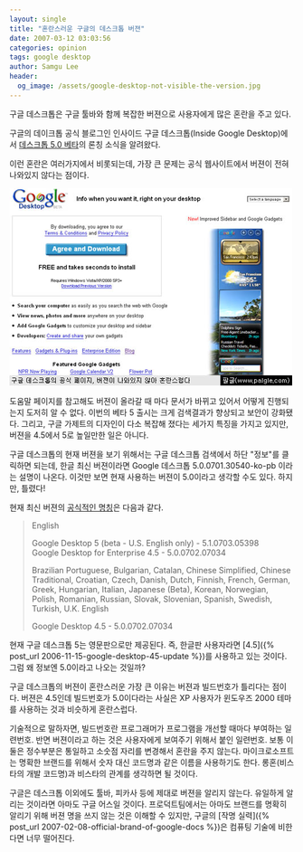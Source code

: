 ```yaml
---
layout: single
title: "혼란스러운 구글의 데스크톱 버젼"
date: 2007-03-12 03:03:56
categories: opinion
tags: google desktop
author: Samgu Lee
header:
  og_image: /assets/google-desktop-not-visible-the-version.jpg
---
```


구글 데스크톱은 구글 툴바와 함께 복잡한 버젼으로 사용자에게 많은 혼란을 주고 있다.

구글의 데이크톱 공식 블로그인 인사이드 구글 데스크톱(Inside Google Desktop)에서 [데스크톱 5.0 베타](http://googledesktop.blogspot.com/2007/03/new-sidebar-and-gadgets.html)의 론칭 소식을 알려왔다.

이런 혼란은 여러가지에서 비롯되는데, 가장 큰 문제는 공식 웹사이트에서 버젼이 전혀 나와있지 않다는 점이다.

![구글 데스크톱의 첫화면, 버젼이 나와있지 않다](/assets/google-desktop-not-visible-the-version.jpg)

도움말 페이지를 참고해도 버젼이 올라갈 때 마다 문서가 바뀌고 있어서 어떻게 진행되는지 도저히 알 수 없다. 이번의 베타 5 출시는 크게 검색결과가 향상되고 보안이 강화됐다. 그리고, 구글 가제트의 디자인이 다소 복잡해 졌다는 세가지 특징을 가지고 있지만, 버젼을 4.5에서 5로 높일만한 일은 아니다.

구글 데스크톱의 현재 버젼을 보기 위해서는 구글 데스크톱 검색에서 하단 "정보"를 클릭하면 되는데, 한글 최신 버젼이라면 Google 데스크톱 5.0.0701.30540-ko-pb 이라는 설명이 나온다. 이것만 보면 현재 사용하는 버젼이 5.0이라고 생각할 수도 있다. 하지만, 틀렸다!

현재 최신 버젼의 [공식적인 명칭](http://desktop.google.com/support/bin/answer.py?answer=34180)은 다음과 같다.

> English
>
> Google Desktop 5 (beta - U.S. English only) - 5.1.0703.05398  
> Google Desktop for Enterprise 4.5 - 5.0.0702.07034
>
> Brazilian Portuguese, Bulgarian, Catalan, Chinese Simplified, Chinese Traditional, Croatian, Czech, Danish, Dutch, Finnish, French, German, Greek, Hungarian, Italian, Japanese (Beta), Korean, Norwegian, Polish, Romanian, Russian, Slovak, Slovenian, Spanish, Swedish, Turkish, U.K. English
>
> Google Desktop 4.5 - 5.0.0702.07034

현재 구글 데스크톱 5는 영문판으로만 제공된다. 즉, 한글판 사용자라면 [4.5]({% post_url 2006-11-15-google-desktop-45-update %})를 사용하고 있는 것이다. 그럼 왜 정보엔 5.0이라고 나오는 것일까?

구글 데스크톱의 버젼이 혼란스러운 가장 큰 이유는 버젼과 빌드번호가 틀리다는 점이다. 버젼은 4.5인데 빌드번호가 5.0이다라는 사실은 XP 사용자가 윈도우즈 2000 테마를 사용하는 것과 비슷하게 혼란스럽다.

기술적으로 말하자면, 빌드번호란 프로그래머가 프로그램을 개선할 때마다 부여하는 일련번호. 반면 버젼이라고 하는 것은 사용자에게 보여주기 위해서 붙인 일련번호. 보통 이 둘은 정수부분은 통일하고 소숫점 자리를 변경해서 혼란을 주지 않는다. 마이크로소프트는 명확한 브랜드를 위해서 숫자 대신 코드명과 같은 이름을 사용하기도 한다. 롱혼(비스타의 개발 코드명)과 비스타의 관계를 생각하면 될 것이다.

구글은 데스크톱 이외에도 툴바, 피카사 등에 제대로 버젼을 알리지 않는다. 유일하게 알리는 것이라면 아마도 구글 어스일 것이다. 프로덕트팀에서는 아마도 브랜드를 명확히 알리기 위해 버젼 명을 쓰지 않는 것은 이해할 수 있지만, 구글의 [작명 실력]({% post_url 2007-02-08-official-brand-of-google-docs %})은 컴퓨팅 기술에 비한다면 너무 떨어진다.
